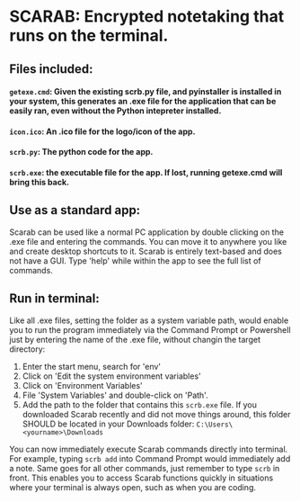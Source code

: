 # SCARAB: Encrypted notetaking that runs on the terminal.

## Files included:
#### `getexe.cmd`: Given the existing scrb.py file, and pyinstaller is installed in your system, this generates an .exe file for the application that can be easily ran, even without the Python intepreter installed.
#### `icon.ico`: An .ico file for the logo/icon of the app.
#### `scrb.py`: The python code for the app.
#### `scrb.exe`: the executable file for the app. If lost, running getexe.cmd will bring this back.

## Use as a standard app:
Scarab can be used like a normal PC application by double clicking on the .exe file and entering the commands. You can move it to anywhere you like and create desktop shortcuts to it. Scarab is entirely text-based and does not have a GUI. Type 'help' while within the app to see the full list of commands.

## Run in terminal:
Like all .exe files, setting the folder as a system variable path, would enable you to run the program immediately via the Command Prompt or Powershell just by entering the name of the .exe file, without changin the target directory:
1. Enter the start menu, search for 'env'
2. Click on 'Edit the system environment variables'
3. Click on 'Environment Variables'
4. File 'System Variables' and double-click on 'Path'.
5. Add the path to the folder that contains this `scrb.exe` file. If you downloaded Scarab recently and did not move things around, this folder SHOULD be located in your Downloads folder: `C:\Users\<yourname>\Downloads`

You can now immediately execute Scarab commands directly into terminal. For example, typing `scrb add` into Command Prompt would immediately add a note. Same goes for all other commands, just remember to type `scrb` in front. This enables you to access Scarab functions quickly in situations where your terminal is always open, such as when you are coding.
